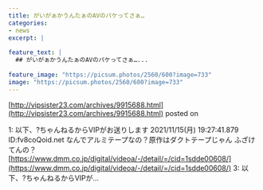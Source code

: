 ```yaml
---
title: がいがぁかうんたぁのAVのパケってさぁ…
categories:
- news
excerpt: |
  
feature_text: |
  ## がいがぁかうんたぁのAVのパケってさぁ…...
  
feature_image: "https://picsum.photos/2560/600?image=733"
image: "https://picsum.photos/2560/600?image=733"
---
```


[http://vipsister23.com/archives/9915688.html](http://vipsister23.com/archives/9915688.html)
posted on 

<!--more-->

1: 以下、?ちゃんねるからVIPがお送りします 2021/11/15(月) 19:27:41.879 ID:fv8coQoid.net なんでアルミテープなの？原作はダクトテープじゃん ふざけてんの？ [https://www.dmm.co.jp/digital/videoa/-/detail/=/cid=1sdde00608/](https://www.dmm.co.jp/digital/videoa/-/detail/=/cid=1sdde00608/) 3: 以下、?ちゃんねるからVIPが...
